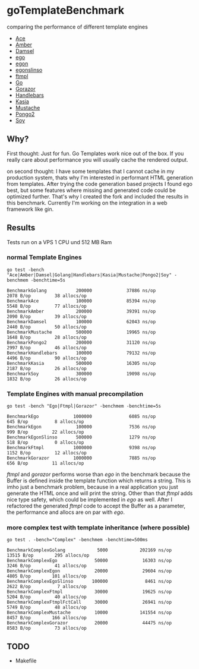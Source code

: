 # goTemplateBenchmark
comparing the performance of different template engines
* [Ace](https://github.com/yosssi/ace)
* [Amber](https://github.com/eknkc/amber)
* [Damsel](https://github.com/dskinner/damsel)
* [ego](https://github.com/benbjohnson/ego)
* [egon](https://github.com/commondream/egon)
* [egonslinso](https://github.com/SlinSo/egon)
* [ftmpl](https://github.com/tkrajina/ftmpl)
* [Go](https://golang.org/pkg/html/template)
* [Gorazor](https://github.com/sipin/gorazor)
* [Handlebars](https://github.com/aymerick/raymond)
* [Kasia](https://github.com/ziutek/kasia.go)
* [Mustache](https://github.com/hoisie/mustache)
* [Pongo2](https://github.com/flosch/pongo2)
* [Soy](https://github.com/robfig/soy)

## Why?
First thought:
Just for fun. Go Templates work nice out of the box.
If you really care about performance you will usually cache the rendered output.

on second thought:
I have some templates that I cannot cache in my production system, thats why I'm interested in performant
HTML generation from templates. After trying the code generation based projects I found ego best, but some
features where missing and generated code could be optimized further. That's why I created the fork
and included the results in this benchmark. Currently I'm working on the integration in a web framework like gin.

## Results
Tests run on a VPS 1 CPU und 512 MB Ram

### normal Template Engines
`go test -bench "Ace|Amber|Damsel|Golang|Handlebars|Kasia|Mustache|Pongo2|Soy" -benchmem -benchtime=5s`

```
BenchmarkGolang           200000             37886 ns/op            2078 B/op         38 allocs/op
BenchmarkAce              100000             85394 ns/op            5548 B/op         77 allocs/op
BenchmarkAmber            200000             39391 ns/op            2090 B/op         39 allocs/op
BenchmarkDamsel           100000             62043 ns/op            2440 B/op         50 allocs/op
BenchmarkMustache         500000             19965 ns/op            1648 B/op         28 allocs/op
BenchmarkPongo2           200000             31120 ns/op            2997 B/op         46 allocs/op
BenchmarkHandlebars       100000             79132 ns/op            4496 B/op         90 allocs/op
BenchmarkKasia            500000             16305 ns/op            2187 B/op         26 allocs/op
BenchmarkSoy              300000             19098 ns/op            1832 B/op         26 allocs/op
```

### Template Engines with manual precompilation
`go test -bench "Ego|Ftmpl|Gorazor" -benchmem -benchtime=5s`

```
BenchmarkEgo             1000000              6085 ns/op             645 B/op          8 allocs/op
BenchmarkEgon             100000              7536 ns/op             999 B/op         22 allocs/op
BenchmarkEgonSlinso       500000              1279 ns/op             518 B/op          0 allocs/op
BenchmarkFtmpl           1000000              9398 ns/op            1152 B/op         12 allocs/op
BenchmarkGorazor         1000000              7885 ns/op             656 B/op         11 allocs/op
```
*ftmpl* and *gorazor* performs worse than *ego* in the benchmark because the Buffer is defined inside the template function which returns a string. This is imho just a benchmark problem, because in a real application you just generate the HTML once and will print the string.
Other than that *ftmpl* adds nice type safety, which could be implemented in _ego_ as well.
After I refactored the generated *ftmpl* code to accept the Buffer as a parameter, the performance and allocs are on par with *ego*.

### more complex test with template inheritance (where possible)
`go test . -bench="Complex" -benchmem -benchtime=500ms`

```
BenchmarkComplexGolang            5000            202169 ns/op           13515 B/op        295 allocs/op
BenchmarkComplexEgo              50000             16303 ns/op            3246 B/op         41 allocs/op
BenchmarkComplexEgon             20000             29604 ns/op            4805 B/op        101 allocs/op
BenchmarkComplexEgoSlinso       100000              8461 ns/op            2622 B/op          7 allocs/op
BenchmarkComplexFtmpl            30000             19625 ns/op            5204 B/op         40 allocs/op
BenchmarkComplexFtmplFctCall     30000             26941 ns/op            5749 B/op         48 allocs/op
BenchmarkComplexMustache         10000            141554 ns/op            8457 B/op        166 allocs/op
BenchmarkComplexGorazor          20000             44475 ns/op            8583 B/op         73 allocs/op
```

## TODO
- Makefile

